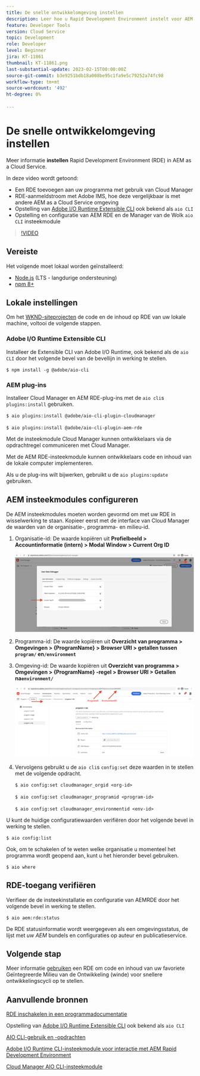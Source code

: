 ```yaml
---
title: De snelle ontwikkelomgeving instellen
description: Leer hoe u Rapid Development Environment instelt voor AEM as a Cloud Service.
feature: Developer Tools
version: Cloud Service
topic: Development
role: Developer
level: Beginner
jira: KT-11861
thumbnail: KT-11861.png
last-substantial-update: 2023-02-15T00:00:00Z
source-git-commit: b3e9251bdb18a008be95c1fa9e5c79252a74fc98
workflow-type: tm+mt
source-wordcount: '492'
ht-degree: 0%

---
```



# De snelle ontwikkelomgeving instellen

Meer informatie **instellen** Rapid Development Environment (RDE) in AEM as a Cloud Service.

In deze video wordt getoond:

- Een RDE toevoegen aan uw programma met gebruik van Cloud Manager
- RDE-aanmeldstroom met Adobe IMS, hoe deze vergelijkbaar is met andere AEM as a Cloud Service omgeving
- Opstelling van [Adobe I/O Runtime Extensible CLI](https://developer.adobe.com/runtime/docs/guides/tools/cli_install/) ook bekend als `aio CLI`
- Opstelling en configuratie van AEM RDE en de Manager van de Wolk `aio CLI` insteekmodule

>[!VIDEO](https://video.tv.adobe.com/v/3415490?quality=12&learn=on)

## Vereiste

Het volgende moet lokaal worden geïnstalleerd:

- [Node.js](https://nodejs.org/en/) (LTS - langdurige ondersteuning)
- [npm 8+](https://docs.npmjs.com/)

## Lokale instellingen

Om het [WKND-siteprojecten](https://github.com/adobe/aem-guides-wknd#aem-wknd-sites-project) de code en de inhoud op RDE van uw lokale machine, voltooi de volgende stappen.

### Adobe I/O Runtime Extensible CLI

Installeer de Extensible CLI van Adobe I/O Runtime, ook bekend als de `aio CLI` door het volgende bevel van de bevellijn in werking te stellen.

```shell
$ npm install -g @adobe/aio-cli
```

### AEM plug-ins

Installeer Cloud Manager en AEM RDE-plug-ins met de `aio cli`s `plugins:install` gebruiken.

```shell
$ aio plugins:install @adobe/aio-cli-plugin-cloudmanager

$ aio plugins:install @adobe/aio-cli-plugin-aem-rde
```

Met de insteekmodule Cloud Manager kunnen ontwikkelaars via de opdrachtregel communiceren met Cloud Manager.

Met de AEM RDE-insteekmodule kunnen ontwikkelaars code en inhoud van de lokale computer implementeren.

Als u de plug-ins wilt bijwerken, gebruikt u de `aio plugins:update` gebruiken.

## AEM insteekmodules configureren

De AEM insteekmodules moeten worden gevormd om met uw RDE in wisselwerking te staan. Kopieer eerst met de interface van Cloud Manager de waarden van de organisatie-, programma- en milieu-id.

1. Organisatie-id: De waarde kopiëren uit **Profielbeeld > Accountinformatie (intern) > Modal Window > Current Org ID**

   ![Organisatie-id](./assets/Org-ID.png)

1. Programma-id: De waarde kopiëren uit **Overzicht van programma > Omgevingen > {ProgramName} > Browser URI > getallen tussen `program/` en`/environment`**

1. Omgeving-id: De waarde kopiëren uit **Overzicht van programma > Omgevingen > {ProgramName} -regel > Browser URI > Getallen na`environment/`**

   ![Programma- en milieu-id](./assets/Program-Environment-Id.png)

1. Vervolgens gebruikt u de `aio cli`s `config:set` deze waarden in te stellen met de volgende opdracht.

   ```shell
   $ aio config:set cloudmanager_orgid <org-id>
   
   $ aio config:set cloudmanager_programid <program-id>
   
   $ aio config:set cloudmanager_environmentid <env-id>
   ```

U kunt de huidige configuratiewaarden verifiëren door het volgende bevel in werking te stellen.

```shell
$ aio config:list
```

Ook, om te schakelen of te weten welke organisatie u momenteel het programma wordt geopend aan, kunt u het hieronder bevel gebruiken.

```shell
$ aio where
```

## RDE-toegang verifiëren

Verifieer de de insteekinstallatie en configuratie van AEMRDE door het volgende bevel in werking te stellen.

```shell
$ aio aem:rde:status
```

De RDE statusinformatie wordt weergegeven als een omgevingsstatus, de lijst met _uw AEM_ bundels en configuraties op auteur en publicatieservice.

## Volgende stap

Meer informatie [gebruiken](./how-to-use.md) een RDE om code en inhoud van uw favoriete Geïntegreerde Milieu van de Ontwikkeling (winde) voor snellere ontwikkelingscycli op te stellen.


## Aanvullende bronnen

[RDE inschakelen in een programmadocumentatie](https://experienceleague.adobe.com/docs/experience-manager-cloud-service/content/implementing/developing/rapid-development-environments.html#enabling-rde-in-a-program)

Opstelling van [Adobe I/O Runtime Extensible CLI](https://developer.adobe.com/runtime/docs/guides/tools/cli_install/) ook bekend als `aio CLI`

[AIO CLI-gebruik en -opdrachten](https://github.com/adobe/aio-cli#usage)

[Adobe I/O Runtime CLI-insteekmodule voor interactie met AEM Rapid Development Environment](https://github.com/adobe/aio-cli-plugin-aem-rde#aio-cli-plugin-aem-rde)

[Cloud Manager AIO CLI-insteekmodule](https://github.com/adobe/aio-cli-plugin-cloudmanager)
